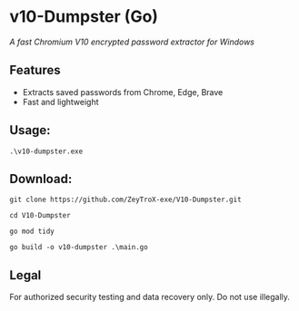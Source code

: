 # v10-Dumpster (Go)
*A fast Chromium V10 encrypted password extractor for Windows*

## Features
 - Extracts saved passwords from Chrome, Edge, Brave
 - Fast and lightweight

## Usage:
```
.\v10-dumpster.exe
```

## Download:
```
git clone https://github.com/ZeyTroX-exe/V10-Dumpster.git

cd V10-Dumpster

go mod tidy

go build -o v10-dumpster .\main.go
```

## Legal
For authorized security testing and data recovery only. Do not use illegally.
